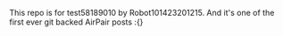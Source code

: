 This repo is for test58189010 by Robot101423201215. And it's one of the first ever git backed AirPair posts :{}